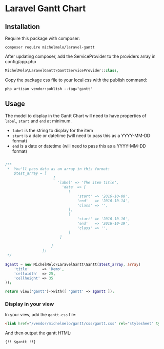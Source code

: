 # Laravel Gantt Chart


## Installation

Require this package with composer:

```shell
composer require michelmelo/laravel-gantt
```

After updating composer, add the ServiceProvider to the providers array in config/app.php

```php
MichelMelo\LaravelGantt\GanttServiceProvider::class,
```

Copy the package css file to your local css with the publish command:

```shell
php artisan vendor:publish --tag="gantt"
```

## Usage

The model to display in the Gantt Chart will need to have properties of `label`, `start` and `end` at minimum.

* `label` is the string to display for the item
* `start` is a date or datetime (will need to pass this as a YYYY-MM-DD format)
* `end` is a date or datetime (will need to pass this as a YYYY-MM-DD format)

```php

/**
 *  You'll pass data as an array in this format:
    $test_array = [
                      [
                        'label' => 'The item title',
                          'date' => [
                             [
                                 'start' => '2016-10-08',
                                 'end'   => '2016-10-14',
                                 'class' => '',
                             ],
                             [
                                 'start' => '2016-10-16',
                                 'end'   => '2016-10-19',
                                 'class' => '',
                             ]
                         ]
 
                     ]
                 ];
 */
 
$gantt = new MichelMelo\LaravelGantt\Gantt($test_array, array(
    'title'      => 'Demo',
    'cellwidth'  => 25,
    'cellheight' => 35
));

return view('gantt')->with([ 'gantt' => $gantt ]);
```

### Display in your view

In your view, add the `gantt.css` file:

```html
<link href="/vendor/michelmelo/gantt/css/gantt.css" rel="stylesheet" type="text/css">
```

And then output the gantt HTML:

```html
{!! $gantt !!}
```


